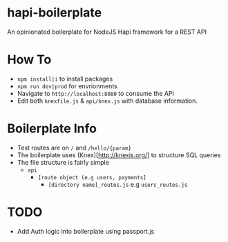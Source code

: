 # hapi-boilerplate
An opinionated boilerplate for NodeJS Hapi framework for a REST API

# How To

* `npm install|i` to install packages
* `npm run dev|prod` for envrionments
* Navigate to `http://localhost:8080` to consume the API
* Edit both `knexfile.js` & `api/knex.js` with database information.

# Boilerplate Info

* Test routes are on `/` and `/hello/{param}`
* The boilerplate uses (Knex)[http://knexjs.org/] to structure SQL queries
* The file structure is fairly simple
    * `api`
        * `[route object (e.g users, payments]`
            * `[directory name]_routes.js` e.g `users_routes.js`

# TODO

* Add Auth logic into boilerplate using passport.js
